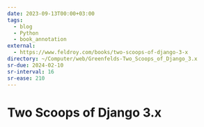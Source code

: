 ```yaml
---
date: 2023-09-13T00:00+03:00
tags:
  - blog
  - Python
  - book_annotation
external:
  - https://www.feldroy.com/books/two-scoops-of-django-3-x
directory: ~/Computer/web/Greenfelds-Two_Scoops_of_Django_3.x
sr-due: 2024-02-10
sr-interval: 16
sr-ease: 210
---
```


# Two Scoops of Django 3.x
